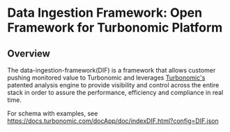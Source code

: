 # **Data Ingestion Framework: Open Framework for Turbonomic Platform** 

## Overview 
The data-ingestion-framework(DIF) is a framework that allows customer pushing monitored value to Turbonomic and leverages [Turbonomic's](https://turbonomic.com/) patented analysis engine to provide visibility and control across the entire stack in order to assure the performance, efficiency and compliance in real time.

For schema with examples, see https://docs.turbonomic.com/docApp/doc/indexDIF.html?config=DIF.json
